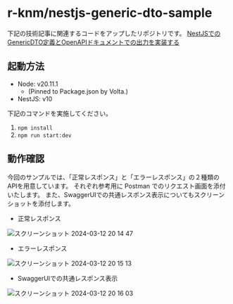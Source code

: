 # r-knm/nestjs-generic-dto-sample

下記の技術記事に関連するコードをアップしたリポジトリです。
[NestJSでのGenericDTO定義とOpenAPIドキュメントでの出力を実装する](https://zenn.dev/r_knm/articles/7c1c7881618025)

## 起動方法

- Node: v20.11.1
  - (Pinned to Package.json by Volta.)
- NestJS: v10

下記のコマンドを実施してください。

1. `npm install`
2. `npm run start:dev`

## 動作確認

今回のサンプルでは、「正常レスポンス」と「エラーレスポンス」の２種類のAPIを用意しています。
それぞれ参考用に Postman でのリクエスト画面を添付いたします。
また、SwaggerUIでの共通レスポンス表示についてもスクリーンショットを添付します。

- 正常レスポンス

![スクリーンショット 2024-03-12 20 14 47](https://github.com/r-knm/nestjs-generic-dto-sample/assets/102338067/4e646d97-5bf2-4844-a9a9-b719e70a8ae9)

- エラーレスポンス

![スクリーンショット 2024-03-12 20 15 13](https://github.com/r-knm/nestjs-generic-dto-sample/assets/102338067/2ce46e18-9062-4e67-9ad0-c4ffbb4c7f09)

- SwaggerUIでの共通レスポンス表示

![スクリーンショット 2024-03-12 20 16 03](https://github.com/r-knm/nestjs-generic-dto-sample/assets/102338067/2401ab80-2efb-44fe-8459-2ffe6654d145)
